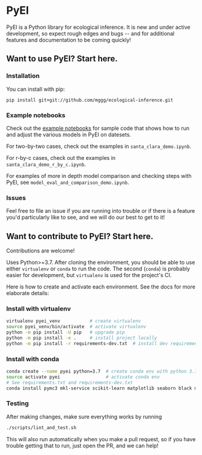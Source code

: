 # PyEI

PyEI is a Python library for ecological inference. It is new and under active development, so expect rough edges and bugs -- and for additional features and documentation to be coming quickly!

## Want to use PyEI? Start here.

### Installation
You can install with pip:

```
pip install git+git://github.com/mggg/ecological-inference.git
```
### Example notebooks

Check out the [example notebooks](https://github.com/mggg/ecological-inference/tree/main/pyei/examples) for sample code
that shows how to run and adjust the various models in PyEI on datesets.  

For two-by-two cases, check out the examples in `santa_clara_demo.ipynb`.

For r-by-c cases, check out the examples in `santa_clara_demo_r_by_c.ipynb`.

For examples of more in depth model comparison and checking steps with PyEI, see `model_eval_and_comparison_demo.ipynb`.

### Issues

Feel free to file an issue if you are running into trouble or if there is a feature you'd particularly like to see, and we will do our best to get to it!


## Want to contribute to PyEI? Start here.

Contributions are welcome! 

Uses Python>=3.7. After cloning the environment, you should be able to use either `virtualenv` or `conda` to run the code. The second (`conda`) is probably easier for development, but `virtualenv` is used for the project's CI.

Here is how to create and activate each environment. See the docs for more elaborate details:

### Install with virtualenv

```bash
virtualenv pyei_venv           # create virtualenv
source pyei_venv/bin/activate  # activate virtualenv
python -m pip install -U pip   # upgrade pip
python -m pip install -e .     # install project locally
python -m pip install -r requirements-dev.txt  # install dev requirements
```

### Install with conda

```bash
conda create --name pyei python=3.7  # create conda env with python 3.7
source activate pyei                 # activate conda env
# See requirements.txt and requirements-dev.txt
conda install pymc3 mkl-service scikit-learn matplotlib seaborn black mypy pylint pytest pytest-cov
```

### Testing

After making changes, make sure everything works by running

```bash
./scripts/lint_and_test.sh
```

This will also run automatically when you make a pull request, so if you have trouble getting that to run, just open the PR, and we can help!
